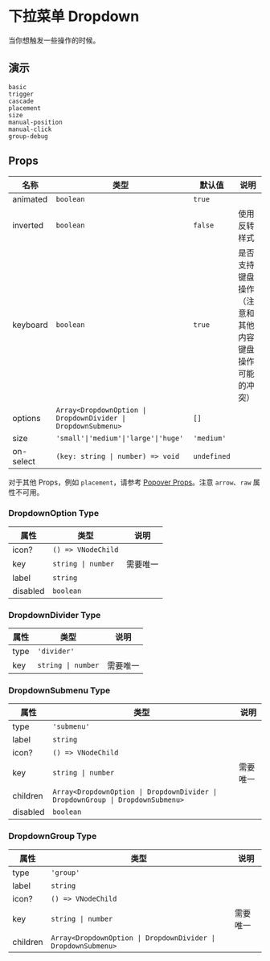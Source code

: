 # 下拉菜单 Dropdown

当你想触发一些操作的时候。

## 演示

```demo
basic
trigger
cascade
placement
size
manual-position
manual-click
group-debug
```

## Props

| 名称 | 类型 | 默认值 | 说明 |
| --- | --- | --- | --- |
| animated | `boolean` | `true` |  |
| inverted | `boolean` | `false` | 使用反转样式 |
| keyboard | `boolean` | `true` | 是否支持键盘操作（注意和其他内容键盘操作可能的冲突） |
| options | `Array<DropdownOption \| DropdownDivider \| DropdownSubmenu>` | `[]` |  |
| size | `'small'\|'medium'\|'large'\|'huge'` | `'medium'` |  |
| on-select | `(key: string \| number) => void` | `undefined` |  |

对于其他 Props，例如 `placement`，请参考 [Popover Props](popover#Props)。注意 `arrow`、`raw` 属性不可用。

### DropdownOption Type

| 属性     | 类型               | 说明     |
| -------- | ------------------ | -------- |
| icon?    | `() => VNodeChild` |          |
| key      | `string \| number` | 需要唯一 |
| label    | `string`           |          |
| disabled | `boolean`          |          |

### DropdownDivider Type

| 属性 | 类型               | 说明     |
| ---- | ------------------ | -------- |
| type | `'divider'`        |          |
| key  | `string \| number` | 需要唯一 |

### DropdownSubmenu Type

| 属性 | 类型 | 说明 |
| --- | --- | --- |
| type | `'submenu'` |  |
| label | `string` |  |
| icon? | `() => VNodeChild` |  |
| key | `string \| number` | 需要唯一 |
| children | `Array<DropdownOption \| DropdownDivider \| DropdownGroup \| DropdownSubmenu>` |  |
| disabled | `boolean` |  |

### DropdownGroup Type

| 属性 | 类型 | 说明 |
| --- | --- | --- |
| type | `'group'` |  |
| label | `string` |  |
| icon? | `() => VNodeChild` |  |
| key | `string \| number` | 需要唯一 |
| children | `Array<DropdownOption \| DropdownDivider \| DropdownSubmenu>` |  |
